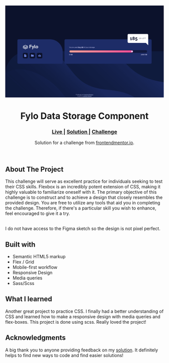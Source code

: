 <img src="./screenshots/desktop-view.png"></img>

<h1 align="center">Fylo Data Storage Component</h1>

<div align="center">
  <h3>
    <a href="https://parham-dev27.github.io/Fylo-Data-Storage-Component" color="white">
      Live
    </a>
    <span> | </span>
    <a href="#Solution">
      Solution
    </a>
   <span> | </span>
    <a href="https://www.frontendmentor.io/challenges/fylo-data-storage-component-1dZPRbV5n">
      Challenge
    </a>
  </h3>
</div>
<div align="center">
   Solution for a challenge from  <a href="https://www.frontendmentor.io/" target="_blank">frontendmentor.io</a>.
</div>
<br>
<br>

## About The Project

<p>This challenge will serve as excellent practice for individuals seeking to test their CSS skills. Flexbox is an incredibly potent extension of CSS, making it highly valuable to familiarize oneself with it. The primary objective of this challenge is to construct and to achieve a design that closely resembles the provided design. You are free to utilize any tools that aid you in completing the challenge. Therefore, if there's a particular skill you wish to enhance, feel encouraged to give it a try.
<br>
<br> <p>I do not have access to the Figma sketch so the design is not pixel perfect.</p>

## Built with

-   Semantic HTML5 markup
-   Flex / Grid
-   Mobile-first workflow
-   Responsive Design
-   Media queries
-   Sass/Scss

## What I learned

Another great project to practice CSS. I finally had a better understanding of CSS and learned how to make a responsive design with media queries and flex-boxes. This project is done using scss. Really loved the project!

## Acknowledgments

A big thank you to anyone providing feedback on my <a href="#Solution">solution</a>. It definitely helps to find new ways to code and find easier solutions!

